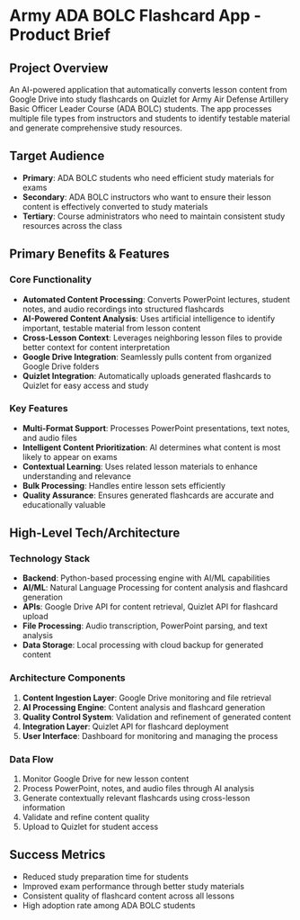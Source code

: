 # Army ADA BOLC Flashcard App - Product Brief

## Project Overview
An AI-powered application that automatically converts lesson content from Google Drive into study flashcards on Quizlet for Army Air Defense Artillery Basic Officer Leader Course (ADA BOLC) students. The app processes multiple file types from instructors and students to identify testable material and generate comprehensive study resources.

## Target Audience
- **Primary**: ADA BOLC students who need efficient study materials for exams
- **Secondary**: ADA BOLC instructors who want to ensure their lesson content is effectively converted to study materials
- **Tertiary**: Course administrators who need to maintain consistent study resources across the class

## Primary Benefits & Features

### Core Functionality
- **Automated Content Processing**: Converts PowerPoint lectures, student notes, and audio recordings into structured flashcards
- **AI-Powered Content Analysis**: Uses artificial intelligence to identify important, testable material from lesson content
- **Cross-Lesson Context**: Leverages neighboring lesson files to provide better context for content interpretation
- **Google Drive Integration**: Seamlessly pulls content from organized Google Drive folders
- **Quizlet Integration**: Automatically uploads generated flashcards to Quizlet for easy access and study

### Key Features
- **Multi-Format Support**: Processes PowerPoint presentations, text notes, and audio files
- **Intelligent Content Prioritization**: AI determines what content is most likely to appear on exams
- **Contextual Learning**: Uses related lesson materials to enhance understanding and relevance
- **Bulk Processing**: Handles entire lesson sets efficiently
- **Quality Assurance**: Ensures generated flashcards are accurate and educationally valuable

## High-Level Tech/Architecture

### Technology Stack
- **Backend**: Python-based processing engine with AI/ML capabilities
- **AI/ML**: Natural Language Processing for content analysis and flashcard generation
- **APIs**: Google Drive API for content retrieval, Quizlet API for flashcard upload
- **File Processing**: Audio transcription, PowerPoint parsing, and text analysis
- **Data Storage**: Local processing with cloud backup for generated content

### Architecture Components
1. **Content Ingestion Layer**: Google Drive monitoring and file retrieval
2. **AI Processing Engine**: Content analysis and flashcard generation
3. **Quality Control System**: Validation and refinement of generated content
4. **Integration Layer**: Quizlet API for flashcard deployment
5. **User Interface**: Dashboard for monitoring and managing the process

### Data Flow
1. Monitor Google Drive for new lesson content
2. Process PowerPoint, notes, and audio files through AI analysis
3. Generate contextually relevant flashcards using cross-lesson information
4. Validate and refine content quality
5. Upload to Quizlet for student access

## Success Metrics
- Reduced study preparation time for students
- Improved exam performance through better study materials
- Consistent quality of flashcard content across all lessons
- High adoption rate among ADA BOLC students
